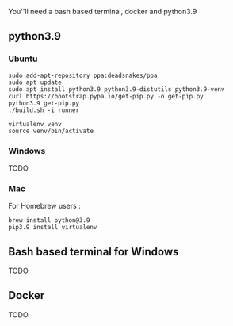 You''ll need a bash based terminal, docker and python3.9

## python3.9

### Ubuntu

```
sudo add-apt-repository ppa:deadsnakes/ppa
sudo apt update
sudo apt install python3.9 python3.9-distutils python3.9-venv
curl https://bootstrap.pypa.io/get-pip.py -o get-pip.py
python3.9 get-pip.py
./build.sh -i runner

virtualenv venv
source venv/bin/activate
```

### Windows

TODO

### Mac

For Homebrew users :

```
brew install python@3.9
pip3.9 install virtualenv
```

## Bash based terminal for Windows

TODO

## Docker

TODO



